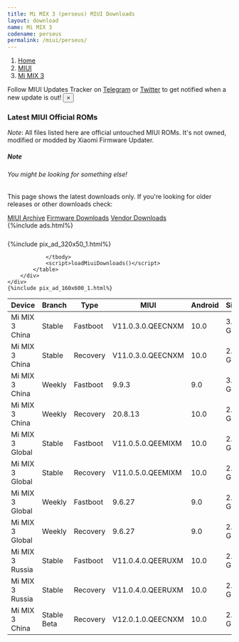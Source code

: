 ```yaml
---
title: Mi MIX 3 (perseus) MIUI Downloads
layout: download
name: Mi MIX 3
codename: perseus
permalink: /miui/perseus/
---
```

<nav aria-label="breadcrumb">
    <ol class="breadcrumb">
        <li class="breadcrumb-item"><a href="/">Home</a></li>
        <li class="breadcrumb-item"><a href="/miui/">MIUI</a></li>
        <li class="breadcrumb-item active" aria-current="page"><a href="/miui/perseus/">Mi MIX 3</a></li>
    </ol>
</nav>
<div class="alert alert-primary alert-dismissible fade show" role="alert">
    Follow MIUI Updates Tracker on <a href="https://t.me/MIUIUpdatesTracker" class="alert-link">Telegram</a>
     or <a href="https://twitter.com/MiFwUpdater" class="alert-link">Twitter</a> to get notified when a new update is out!
    <button type="button" class="close" data-dismiss="alert" aria-label="Close">
        <span aria-hidden="true">&times;</span>
    </button>
</div>

### Latest MIUI Official ROMs
*Note*: All files listed here are official untouched MIUI ROMs. It's not owned, modified or modded by Xiaomi Firmware Updater.
<div class="card">
  <div class="card-body">
    <h5 class="card-title">Note</h5>
    <h6 class="card-subtitle mb-2 text-muted">You might be looking for something else!</h6>
    <p class="card-text">This page shows the latest downloads only.
     If you're looking for older releases or other downloads check:</p>
    <a href="/archive/miui/perseus/" class="card-link">MIUI Archive</a>
    <a href="/firmware/perseus/" class="card-link">Firmware Downloads</a>
    <a href="/vendor/perseus/" class="card-link">Vendor Downloads</a>
  </div>
</div>
{%include ads.html%}
<div class="row justify-content-center">
    <div class="col-10">
        <div class="table-responsive-md" style="margin-top: 25px;">
            {%include pix_ad_320x50_1.html%}
            <table id="miui" class="display dt-responsive nowrap compact table table-striped table-hover table-sm">
                <thead class="thead-dark">
                    <tr>
                        <th data-ref="device">Device</th>
                        <th data-ref="branch">Branch</th>
                        <th data-ref="type">Type</th>
                        <th data-ref="miui">MIUI</th>
                        <th data-ref="android">Android</th>
                        <th data-ref="size">Size</th>
                        <th data-ref="size">Date</th>
                        <th data-ref="link">Link</th>
                    </tr>
                </thead>
                <tbody>
                <tr><td>Mi MIX 3 China</td><td>Stable</td><td>Fastboot</td><td>V11.0.3.0.QEECNXM</td><td>10.0</td><td>3.0 GB</td><td>2020-05-14</td><td><a href="/miui/perseus/stable/V11.0.3.0.QEECNXM/">Download</a></td></tr>
<tr><td>Mi MIX 3 China</td><td>Stable</td><td>Recovery</td><td>V11.0.3.0.QEECNXM</td><td>10.0</td><td>2.5 GB</td><td>2020-05-22</td><td><a href="/miui/perseus/stable/V11.0.3.0.QEECNXM/">Download</a></td></tr>
<tr><td>Mi MIX 3 China</td><td>Weekly</td><td>Fastboot</td><td>9.9.3</td><td>9.0</td><td>3.2 GB</td><td>2019-09-04</td><td><a href="/miui/perseus/weekly/9.9.3/">Download</a></td></tr>
<tr><td>Mi MIX 3 China</td><td>Weekly</td><td>Recovery</td><td>20.8.13</td><td>10.0</td><td>2.5 GB</td><td>2020-08-13</td><td><a href="/miui/perseus/weekly/20.8.13/">Download</a></td></tr>
<tr><td>Mi MIX 3 Global</td><td>Stable</td><td>Fastboot</td><td>V11.0.5.0.QEEMIXM</td><td>10.0</td><td>2.7 GB</td><td>2020-07-05</td><td><a href="/miui/perseus/stable/V11.0.5.0.QEEMIXM/">Download</a></td></tr>
<tr><td>Mi MIX 3 Global</td><td>Stable</td><td>Recovery</td><td>V11.0.5.0.QEEMIXM</td><td>10.0</td><td>2.3 GB</td><td>2020-07-16</td><td><a href="/miui/perseus/stable/V11.0.5.0.QEEMIXM/">Download</a></td></tr>
<tr><td>Mi MIX 3 Global</td><td>Weekly</td><td>Fastboot</td><td>9.6.27</td><td>9.0</td><td>2.9 GB</td><td>2019-06-28</td><td><a href="/miui/perseus/weekly/9.6.27/">Download</a></td></tr>
<tr><td>Mi MIX 3 Global</td><td>Weekly</td><td>Recovery</td><td>9.6.27</td><td>9.0</td><td>2.1 GB</td><td>2019-06-28</td><td><a href="/miui/perseus/weekly/9.6.27/">Download</a></td></tr>
<tr><td>Mi MIX 3 Russia</td><td>Stable</td><td>Fastboot</td><td>V11.0.4.0.QEERUXM</td><td>10.0</td><td>2.7 GB</td><td>2020-07-05</td><td><a href="/miui/perseus/stable/V11.0.4.0.QEERUXM/">Download</a></td></tr>
<tr><td>Mi MIX 3 Russia</td><td>Stable</td><td>Recovery</td><td>V11.0.4.0.QEERUXM</td><td>10.0</td><td>2.3 GB</td><td>2020-07-16</td><td><a href="/miui/perseus/stable/V11.0.4.0.QEERUXM/">Download</a></td></tr>
<tr><td>Mi MIX 3 China</td><td>Stable Beta</td><td>Recovery</td><td>V12.0.1.0.QEECNXM</td><td>10.0</td><td>2.4 GB</td><td>2020-08-07</td><td><a href="/miui/perseus/stable beta/V12.0.1.0.QEECNXM/">Download</a></td></tr>

                </tbody>
                <script>loadMiuiDownloads()</script>
            </table>
        </div>
    </div>
    {%include pix_ad_160x600_1.html%}
</div>
